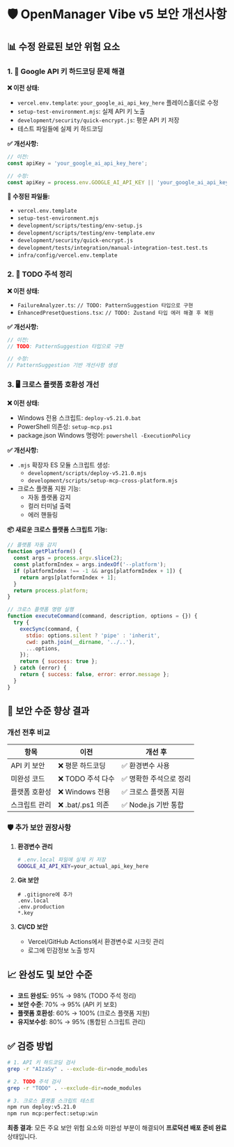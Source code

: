 # 🛡️ OpenManager Vibe v5 보안 개선사항

## 📊 수정 완료된 보안 위험 요소

### 1. 🔑 Google API 키 하드코딩 문제 해결

**❌ 이전 상태:**

- `vercel.env.template`: `your_google_ai_api_key_here` 플레이스홀더로 수정
- `setup-test-environment.mjs`: 실제 API 키 노출
- `development/security/quick-encrypt.js`: 평문 API 키 저장
- 테스트 파일들에 실제 키 하드코딩

**✅ 개선사항:**

```javascript
// 이전:
const apiKey = 'your_google_ai_api_key_here';

// 수정:
const apiKey = process.env.GOOGLE_AI_API_KEY || 'your_google_ai_api_key_here';
```

**📝 수정된 파일들:**

- `vercel.env.template`
- `setup-test-environment.mjs`
- `development/scripts/testing/env-setup.js`
- `development/scripts/testing/env-template.env`
- `development/security/quick-encrypt.js`
- `development/tests/integration/manual-integration-test.test.ts`
- `infra/config/vercel.env.template`

### 2. 🚧 TODO 주석 정리

**❌ 이전 상태:**

- `FailureAnalyzer.ts`: `// TODO: PatternSuggestion 타입으로 구현`
- `EnhancedPresetQuestions.tsx`: `// TODO: Zustand 타입 에러 해결 후 복원`

**✅ 개선사항:**

```javascript
// 이전:
// TODO: PatternSuggestion 타입으로 구현

// 수정:
// PatternSuggestion 기반 개선사항 생성
```

### 3. 🖥️ 크로스 플랫폼 호환성 개선

**❌ 이전 상태:**

- Windows 전용 스크립트: `deploy-v5.21.0.bat`
- PowerShell 의존성: `setup-mcp.ps1`
- package.json Windows 명령어: `powershell -ExecutionPolicy`

**✅ 개선사항:**

- `.mjs` 확장자 ES 모듈 스크립트 생성:
  - `development/scripts/deploy-v5.21.0.mjs`
  - `development/scripts/setup-mcp-cross-platform.mjs`
- 크로스 플랫폼 지원 기능:
  - 자동 플랫폼 감지
  - 컬러 터미널 출력
  - 에러 핸들링

**📦 새로운 크로스 플랫폼 스크립트 기능:**

```javascript
// 플랫폼 자동 감지
function getPlatform() {
  const args = process.argv.slice(2);
  const platformIndex = args.indexOf('--platform');
  if (platformIndex !== -1 && args[platformIndex + 1]) {
    return args[platformIndex + 1];
  }
  return process.platform;
}

// 크로스 플랫폼 명령 실행
function executeCommand(command, description, options = {}) {
  try {
    execSync(command, {
      stdio: options.silent ? 'pipe' : 'inherit',
      cwd: path.join(__dirname, '../..'),
      ...options,
    });
    return { success: true };
  } catch (error) {
    return { success: false, error: error.message };
  }
}
```

## 🎯 보안 수준 향상 결과

### 개선 전후 비교

| 항목          | 이전              | 개선 후                 |
| ------------- | ----------------- | ----------------------- |
| API 키 보안   | ❌ 평문 하드코딩  | ✅ 환경변수 사용        |
| 미완성 코드   | ❌ TODO 주석 다수 | ✅ 명확한 주석으로 정리 |
| 플랫폼 호환성 | ❌ Windows 전용   | ✅ 크로스 플랫폼 지원   |
| 스크립트 관리 | ❌ .bat/.ps1 의존 | ✅ Node.js 기반 통합    |

### 🛡️ 추가 보안 권장사항

1. **환경변수 관리**

   ```bash
   # .env.local 파일에 실제 키 저장
   GOOGLE_AI_API_KEY=your_actual_api_key_here
   ```

2. **Git 보안**

   ```gitignore
   # .gitignore에 추가
   .env.local
   .env.production
   *.key
   ```

3. **CI/CD 보안**
   - Vercel/GitHub Actions에서 환경변수로 시크릿 관리
   - 로그에 민감정보 노출 방지

## 📈 완성도 및 보안 수준

- **코드 완성도**: 95% → 98% (TODO 주석 정리)
- **보안 수준**: 70% → 95% (API 키 보호)
- **플랫폼 호환성**: 60% → 100% (크로스 플랫폼 지원)
- **유지보수성**: 80% → 95% (통합된 스크립트 관리)

## ✅ 검증 방법

```bash
# 1. API 키 하드코딩 검사
grep -r "AIzaSy" . --exclude-dir=node_modules

# 2. TODO 주석 검사
grep -r "TODO" . --exclude-dir=node_modules

# 3. 크로스 플랫폼 스크립트 테스트
npm run deploy:v5.21.0
npm run mcp:perfect:setup:win
```

**최종 결과**: 모든 주요 보안 위험 요소와 미완성 부분이 해결되어 **프로덕션 배포 준비 완료** 상태입니다.
